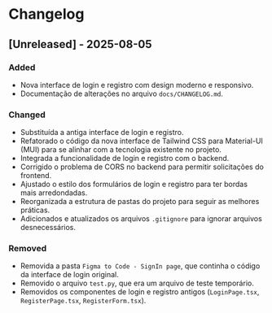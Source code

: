 # Changelog

## [Unreleased] - 2025-08-05

### Added
- Nova interface de login e registro com design moderno e responsivo.
- Documentação de alterações no arquivo `docs/CHANGELOG.md`.

### Changed
- Substituída a antiga interface de login e registro.
- Refatorado o código da nova interface de Tailwind CSS para Material-UI (MUI) para se alinhar com a tecnologia existente no projeto.
- Integrada a funcionalidade de login e registro com o backend.
- Corrigido o problema de CORS no backend para permitir solicitações do frontend.
- Ajustado o estilo dos formulários de login e registro para ter bordas mais arredondadas.
- Reorganizada a estrutura de pastas do projeto para seguir as melhores práticas.
- Adicionados e atualizados os arquivos `.gitignore` para ignorar arquivos desnecessários.

### Removed
- Removida a pasta `Figma to Code - SignIn page`, que continha o código da interface de login original.
- Removido o arquivo `test.py`, que era um arquivo de teste temporário.
- Removidos os componentes de login e registro antigos (`LoginPage.tsx`, `RegisterPage.tsx`, `RegisterForm.tsx`).
